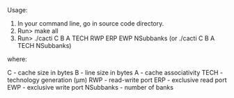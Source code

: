Usage:
1. In your command line, go in source code directory.
2. Run> make all
3. Run> ./cacti C B A TECH RWP ERP EWP NSubbanks	(or ./cacti C B A TECH NSubbanks)

where:

C - cache size in bytes
B - line size in bytes
A - cache associativity
TECH - technology generation (μm)
RWP - read-write port
ERP - exclusive read port
EWP - exclusive write port
NSubbanks - number of banks
